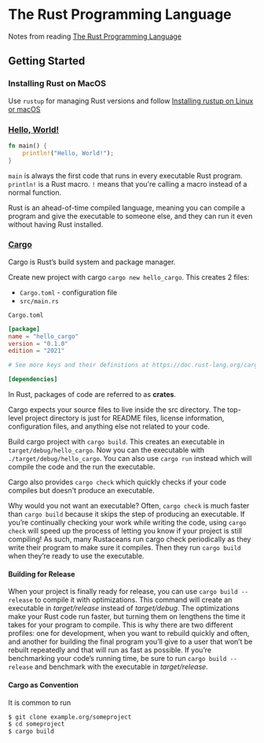 # The Rust Programming Language

Notes from reading [The Rust Programming Language](https://doc.rust-lang.org/book/)

## Getting Started

### Installing Rust on MacOS

Use `rustup` for managing Rust versions and follow [Installing rustup on Linux or macOS](https://doc.rust-lang.org/book/ch01-01-installation.html#installing-rustup-on-linux-or-macos)

### [Hello, World!](https://doc.rust-lang.org/book/ch01-02-hello-world.html#hello-world)

```rust
fn main() {
    println!("Hello, World!");
}
```

`main` is always the first code that runs in every executable Rust program.  
`println!` is a Rust macro. `!` means that you're calling a macro instead of a normal function.

Rust is an ahead-of-time compiled language, meaning you can compile a program and give the executable to someone else, and they can run it even without having Rust installed.

### [Cargo](https://doc.rust-lang.org/book/ch01-03-hello-cargo.html#hello-cargo)

Cargo is Rust’s build system and package manager.

Create new project with cargo `cargo new hello_cargo`. This creates 2 files:
 - `Cargo.toml` - configuration file
 - `src/main.rs`
 
 `Cargo.toml`
 ```toml
 [package]
name = "hello_cargo"
version = "0.1.0"
edition = "2021"

# See more keys and their definitions at https://doc.rust-lang.org/cargo/reference/manifest.html

[dependencies]
 ```

In Rust, packages of code are referred to as **crates**. 

Cargo expects your source files to live inside the src directory. The top-level project directory is just for README files, license information, configuration files, and anything else not related to your code.

Build cargo project with `cargo build`. This creates an executable in `target/debug/hello_cargo`. Now you can the executable with `./target/debug/hello_cargo`. You can also use `cargo run` instead which will compile the code and the run the executable. 

Cargo also provides `cargo check` which quickly checks if your code compiles but doesn't produce an executable.

Why would you not want an executable? Often, `cargo check` is much faster than `cargo build` because it skips the step of producing an executable. If you’re continually checking your work while writing the code, using `cargo check` will speed up the process of letting you know if your project is still compiling! As such, many Rustaceans run cargo check periodically as they write their program to make sure it compiles. Then they run `cargo build` when they’re ready to use the executable.

#### Building for Release

When your project is finally ready for release, you can use `cargo build --release` to compile it with optimizations. This command will create an executable in *target/release* instead of *target/debug*. The optimizations make your Rust code run faster, but turning them on lengthens the time it takes for your program to compile. This is why there are two different profiles: one for development, when you want to rebuild quickly and often, and another for building the final program you’ll give to a user that won’t be rebuilt repeatedly and that will run as fast as possible. If you’re benchmarking your code’s running time, be sure to run `cargo build --release` and benchmark with the executable in *target/release*.

#### Cargo as Convention

It is common to run

```bash
$ git clone example.org/someproject
$ cd someproject
$ cargo build
```
